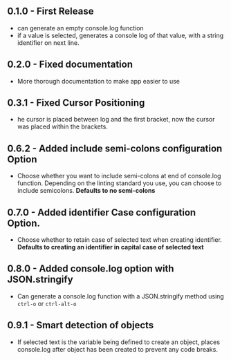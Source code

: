 ## 0.1.0 - First Release
* can generate an empty console.log function
* if a value is selected, generates a console log of that value, with a string identifier on next line.

## 0.2.0 - Fixed documentation
* More thorough documentation to make app easier to use

## 0.3.1 - Fixed Cursor Positioning
* he cursor is placed between log and the first bracket, now the cursor was placed within the brackets.

## 0.6.2 - Added include semi-colons configuration Option
* Choose whether you want to include semi-colons at end of console.log function. Depending on the linting standard you use, you can choose to include semicolons. **Defaults to no semi-colons**

## 0.7.0 - Added identifier Case configuration Option.
* Choose whether to retain case of selected text when creating identifier. **Defaults to creating an identifier in capital case of selected text**

## 0.8.0 - Added console.log option with JSON.stringify
* Can generate a console.log function with a JSON.stringify method using ```ctrl-o``` or ```ctrl-alt-o```

## 0.9.1 - Smart detection of objects
* If selected text is the variable being defined to create an object, places console.log after object has been created to prevent any code breaks.
